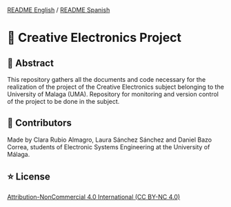 [README English](https://github.com/danibcorr/creative_electronics/blob/main/README_EN.md) / [README Spanish](https://github.com/danibcorr/creative_electronics/blob/main/README.md)
# 🤖 Creative Electronics Project 

## 📄 Abstract
This repository gathers all the documents and code necessary for the realization of the project of the Creative Electronics subject belonging to the University of Malaga (UMA). 
Repository for monitoring and version control of the project to be done in the subject.

## 👤 Contributors
Made by Clara Rubio Almagro, Laura Sánchez Sánchez and Daniel Bazo Correa, students of Electronic Systems Engineering at the University of Málaga.

## ⭐️ License
[Attribution-NonCommercial 4.0 International (CC BY-NC 4.0)](https://creativecommons.org/licenses/by-nc/4.0/)

